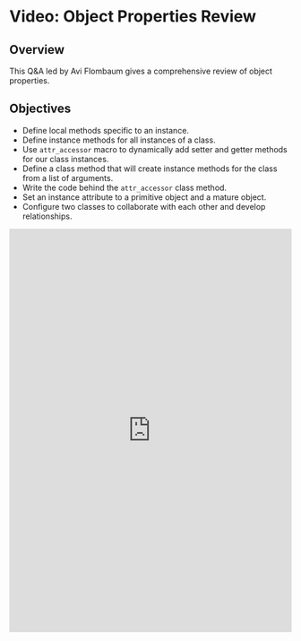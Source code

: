 # Video: Object Properties Review

## Overview

This Q&A led by Avi Flombaum gives a comprehensive review of object properties. 

## Objectives

- Define local methods specific to an instance.
- Define instance methods for all instances of a class.
- Use `attr_accessor` macro to dynamically add setter and getter methods for our class instances.
- Define a class method that will create instance methods for the class from a list of arguments.
- Write the code behind the `attr_accessor` class method.
- Set an instance attribute to a primitive object and a mature object.
- Configure two classes to collaborate with each other and develop relationships.

<iframe width="100%" height="720" src="https://www.youtube.com/embed/ab11lJJKm8M?rel=0&amp;showinfo=0" frameborder="0" allowfullscreen></iframe>
